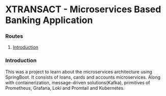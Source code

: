 # XTRANSACT - Microservices Based Banking Application

### Routes
1. [Introduction](#introduction)


### Introduction
This was a project to learn about the microservices architecture using SpringBoot. It consists of loans, cards and accounts microservices. Along with containerization, message-driven solutions(Kafka), primitives of Prometheus, Grafana, Loki and Promtail and Kubernetes.

 
